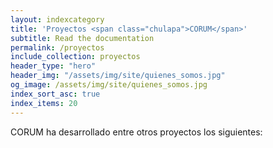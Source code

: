 ```yaml
---
layout: indexcategory
title: 'Proyectos <span class="chulapa">CORUM</span>'
subtitle: Read the documentation
permalink: /proyectos
include_collection: proyectos
header_type: "hero"
header_img: "/assets/img/site/quienes_somos.jpg"
og_image: /assets/img/site/quienes_somos.jpg
index_sort_asc: true
index_items: 20
---
```


<span class="chulapa">CORUM</span> ha desarrollado entre otros proyectos los siguientes:
